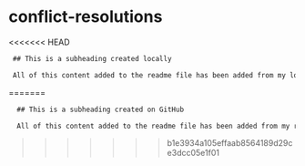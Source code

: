 # conflict-resolutions

<<<<<<< HEAD
 ```md
  ## This is a subheading created locally

  All of this content added to the readme file has been added from my local Git repository.
  ```
=======
```md
  ## This is a subheading created on GitHub

  All of this content added to the readme file has been added from my remote GitHub repository.
  ```
>>>>>>> b1e3934a105effaab8564189d29ce3dcc05e1f01
